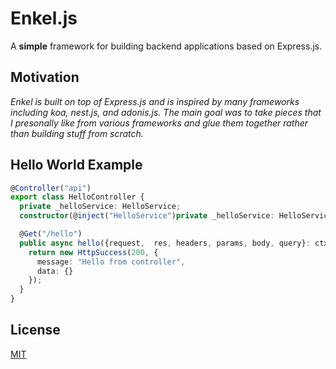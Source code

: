 # Enkel.js

A **simple** framework for building backend applications based on Express.js.

## Motivation
*Enkel is built on top of Express.js and is inspired by many frameworks including koa, nest.js, and adonis.js.*
*The main goal was to take pieces that I presonally like from various frameworks and glue them together rather than building stuff from scratch.*

## Hello World Example

```typescript
@Controller("api")
export class HelloController {
  private _helloService: HelloService;
  constructor(@inject("HelloService")private _helloService: HelloService){}

  @Get("/hello")
  public async hello({request,  res, headers, params, body, query}: ctx) {
    return new HttpSuccess(200, {
      message: "Hello from controller",
      data: {}
    });
  }
}
```


## License

[MIT](https://choosealicense.com/licenses/mit/)